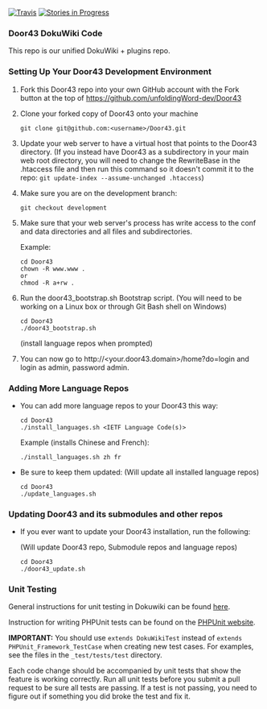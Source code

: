 [![Travis](https://travis-ci.org/unfoldingWord-dev/Door43.svg)](https://travis-ci.org/unfoldingWord-dev/Door43)
[![Stories in Progress](https://badge.waffle.io/unfoldingWord-dev/Door43.svg?label=in%20progress&title=In%20Progress)](http://waffle.io/unfoldingWord-dev/Door43)

### Door43 DokuWiki Code

This repo is our unified DokuWiki + plugins repo.

### Setting Up Your Door43 Development Environment

1. Fork this Door43 repo into your own GitHub account with the Fork button at the top of https://github.com/unfoldingWord-dev/Door43

2. Clone your forked copy of Door43 onto your machine
   ```
   git clone git@github.com:<username>/Door43.git
   ```

3. Update your web server to have a virtual host that points to the Door43 directory. (If you instead have Door43 as a
   subdirectory in your main web root directory, you will need to change the RewriteBase in the .htaccess file and then run this command so it doesn't commit
   it to the repo: `git update-index --assume-unchanged .htaccess`)

4. Make sure you are on the development branch:
   ```
   git checkout development
   ```

5. Make sure that your web server's process has write access to the conf and data directories and all files and subdirectories.

   Example:
   ```
   cd Door43
   chown -R www.www .
   or
   chmod -R a+rw .
   ```

6. Run the door43_bootstrap.sh Bootstrap script. (You will need to be working on a Linux box or through Git Bash shell on Windows)
   ```
   cd Door43
   ./door43_bootstrap.sh
   ```
   (install language repos when prompted)

7. You can now go to http://&lt;your.door43.domain&gt;/home?do=login and login as admin, password admin.

### Adding More Language Repos

* You can add more language repos to your Door43 this way:
  ```
  cd Door43
  ./install_languages.sh <IETF Language Code(s)>
  ```
  Example (installs Chinese and French):
  ```
  ./install_languages.sh zh fr
  ```

* Be sure to keep them updated:
  (Will update all installed language repos)
  ```
  cd Door43
  ./update_languages.sh
  ```

### Updating Door43 and its submodules and other repos

* If you ever want to update your Door43 installation, run the following:

  (Will update Door43 repo, Submodule repos and language repos)

  ```
  cd Door43
  ./door43_update.sh
  ```

### Unit Testing

General instructions for unit testing in Dokuwiki can be found [here](https://www.dokuwiki.org/devel:unittesting).

Instruction for writing PHPUnit tests can be found on the [PHPUnit website](https://phpunit.de/manual/current/en/writing-tests-for-phpunit.html).

**IMPORTANT:** You should use `extends DokuWikiTest` instead of `extends PHPUnit_Framework_TestCase` when creating new
test cases.  For examples, see the files in the `_test/tests/test` directory.

Each code change should be accompanied by unit tests that show the feature is working correctly.  Run all unit tests
before you submit a pull request to be sure all tests are passing.  If a test is not passing, you need to figure out if
something you did broke the test and fix it.


